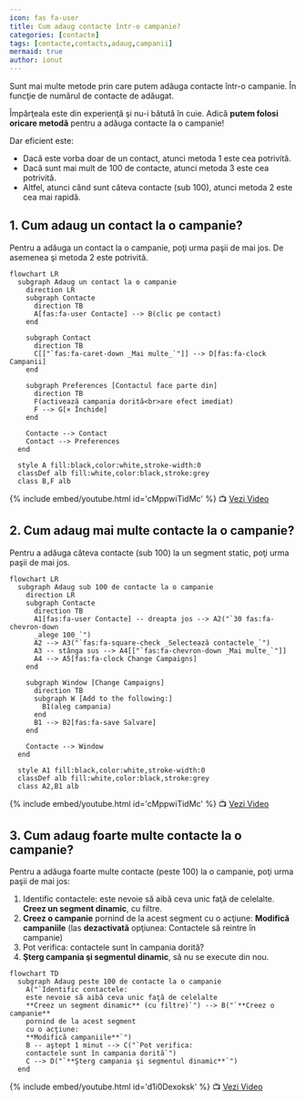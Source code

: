 ```yaml
---
icon: fas fa-user
title: Cum adaug contacte într-o campanie?
categories: [contacte]
tags: [contacte,contacts,adaug,campanii]
mermaid: true
author: ionut
---
```


Sunt mai multe metode prin care putem adăuga contacte într-o campanie. În funcţie de numărul de contacte de adăugat.

Împărţeala este din experienţă şi nu-i bătută în cuie. Adică **putem folosi oricare metodă** pentru a adăuga contacte la o campanie!

Dar eficient este:
* Dacă este vorba doar de un contact, atunci metoda 1 este cea potrivită.
* Dacă sunt mai mult de 100 de contacte, atunci metoda 3 este cea potrivită.
* Altfel, atunci când sunt câteva contacte (sub 100), atunci metoda 2 este cea mai rapidă.

## <i class='fas fa-user'></i> 1. Cum adaug un contact la o campanie?
Pentru a adăuga un contact la o campanie, poţi urma paşii de mai jos. De asemenea şi metoda 2 este potrivită.

```mermaid
flowchart LR
  subgraph Adaug un contact la o campanie
    direction LR
    subgraph Contacte
      direction TB
      A[fas:fa-user Contacte] --> B(clic pe contact)
    end

    subgraph Contact
      direction TB
      C[["`fas:fa-caret-down _Mai multe_`"]] --> D[fas:fa-clock Campanii]
    end

    subgraph Preferences [Contactul face parte din]
      direction TB
      F(activează campania dorită<br>are efect imediat)
      F --> G[× Închide]
    end

    Contacte --> Contact
    Contact --> Preferences
  end

  style A fill:black,color:white,stroke-width:0
  classDef alb fill:white,color:black,stroke:grey
  class B,F alb
```

{% include embed/youtube.html id='cMppwiTidMc' %}
📺 [Vezi Video](https://www.youtube.com/watch?v=cMppwiTidMc)

## <i class='fas fa-user'></i> 2. Cum adaug mai multe contacte la o campanie?
Pentru a adăuga câteva contacte (sub 100) la un segment static, poţi urma paşii de mai jos.

```mermaid
flowchart LR
  subgraph Adaug sub 100 de contacte la o campanie
    direction LR
    subgraph Contacte
      direction TB
      A1[fas:fa-user Contacte] -- dreapta jos --> A2("`30 fas:fa-chevron-down
      _alege 100_`")
      A2 --> A3("`fas:fa-square-check _Selectează contactele_`")
      A3 -- stânga sus --> A4[["`fas:fa-chevron-down _Mai multe_`"]]
      A4 --> A5[fas:fa-clock Change Campaigns]
    end

    subgraph Window [Change Campaigns]
      direction TB
      subgraph W [Add to the following:]
        B1(aleg campania)
      end
      B1 --> B2[fas:fa-save Salvare]
    end

    Contacte --> Window
  end

  style A1 fill:black,color:white,stroke-width:0
  classDef alb fill:white,color:black,stroke:grey
  class A2,B1 alb
```

{% include embed/youtube.html id='cMppwiTidMc' %}
📺 [Vezi Video](https://www.youtube.com/watch?v=cMppwiTidMc)

## <i class='fas fa-user'></i> 3. Cum adaug foarte multe contacte la o campanie?
Pentru a adăuga foarte multe contacte (peste 100) la o campanie, poţi urma paşii de mai jos:
1. Identific contactele: este nevoie să aibă ceva unic faţă de celelalte. **Creez un segment dinamic**, cu filtre.
1. **Creez o campanie** pornind de la acest segment cu o acţiune: **Modifică campaniile** (las **dezactivată** opţiunea: Contactele să reintre în campanie)
1. Pot verifica: contactele sunt în campania dorită?
1. **Şterg campania şi segmentul dinamic**, să nu se execute din nou.

```mermaid
flowchart TD
  subgraph Adaug peste 100 de contacte la o campanie
    A("`Identific contactele:
    este nevoie să aibă ceva unic faţă de celelalte
    **Creez un segment dinamic** (cu filtre)`") --> B("`**Creez o campanie**
    pornind de la acest segment
    cu o acţiune:
    **Modifică campaniile**`")
    B -- aştept 1 minut --> C("`Pot verifica:
    contactele sunt în campania dorită`")
    C --> D("`**Şterg campania şi segmentul dinamic**`")
  end
```

{% include embed/youtube.html id='d1i0Dexoksk' %}
📺 [Vezi Video](https://www.youtube.com/watch?v=d1i0Dexoksk)
